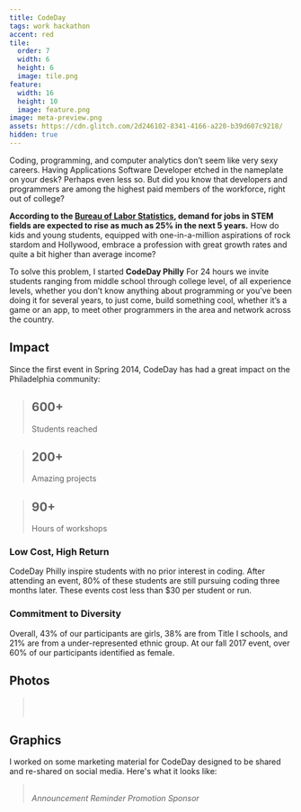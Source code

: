```yaml
---
title: CodeDay
tags: work hackathon
accent: red
tile:
  order: 7
  width: 6
  height: 6
  image: tile.png
feature:
  width: 16
  height: 10
  image: feature.png
image: meta-preview.png
assets: https://cdn.glitch.com/2d246102-8341-4166-a220-b39d607c9218/
hidden: true
---
```


Coding, programming, and computer analytics don’t seem like very sexy careers. Having Applications Software Developer etched in the nameplate on your desk? Perhaps even less so. But did you know that developers and programmers are among the highest paid members of the workforce, right out of college?

**According to the [Bureau of Labor Statistics](http://www.itworld.com/article/2945674/careers/computer-science-students-are-in-demand-and-they-know-it.html), demand for jobs in STEM fields are expected to rise as much as 25% in the next 5 years.** How do kids and young students, equipped with one-in-a-million aspirations of rock stardom and Hollywood, embrace a profession with great growth rates and quite a bit higher than average income?

To solve this problem, I started **CodeDay Philly** For 24 hours we invite students ranging from middle school through college level, of all experience levels, whether you don’t know anything about programming or you’ve been doing it for several years, to just come, build something cool, whether it’s a game or an app, to meet other programmers in the area and network across the country.

## Impact

Since the first event in Spring 2014, CodeDay has had a great impact on the Philadelphia community:

<grid column-count="3" phone-column-count="1">
	<blockquote>
		<h2 class="no-margin-bottom">600+</h2>
		<p class="lead">Students reached</p>
	</blockquote>
	<blockquote>
		<h2 class="no-margin-bottom">200+</h2>
		<p class="lead">Amazing projects</p>
	</blockquote>
	<blockquote>
		<h2 class="no-margin-bottom">90+</h2>
		<p class="lead">Hours of workshops</p>
	</blockquote>
</grid>

### Low Cost, High Return

CodeDay Philly inspire students with no prior interest in coding. After attending an event, 80% of these students are still pursuing coding three months later. These events cost  less than $30 per student or run.

### Commitment to Diversity

Overall, 43% of our participants are girls, 38% are from Title I schools, and 21% are from a under-represented ethnic group. At our fall 2017 event, over 60% of our participants identified as female.

## Photos

<blockquote class="text-center">
  <br>
	<row>
		<column class=""><img src="{{ page.assets }}codeday-phl-f2014code.jpg" alt=""></column>
		<column class=""><img src="{{ page.assets }}codeday-phl-f2014kickoff.jpg" alt=""></column>
		<column class=""><img src="{{ page.assets }}codeday-phl-s2015selfie.jpg" alt=""></column>
	</row>
	<row>
		<column class="no-margin-bottom"><img src="{{ page.assets }}codeday-phl-f2017event.png" alt=""></column>
		<column class="no-margin-bottom"><img src="{{ page.assets }}codeday-phl-f2015mentors.jpg" alt=""></column>
	</row>
</blockquote>

## Graphics

I worked on some marketing material for CodeDay designed to be shared and re-shared on social media. Here's what it looks like:

<blockquote class="text-center">
  <br>
	<row>
		<column class="no-margin-bottom"><i>Announcement</i><img src="{{ page.assets }}codeday-promo-back.png" alt=""></column>
		<column class="no-margin-bottom"><i>Reminder</i><img src="{{ page.assets }}codeday-promo-code.png" alt=""></column>
	</row>
	<row>
		<column class="no-margin-bottom"><i>Promotion</i><img src="{{ page.assets }}codeday-promo-poster.png" alt=""></column>
		<column class="no-margin-bottom"><i>Sponsor</i><img src="{{ page.assets }}codeday-promo-sponsor.png" alt=""></column>
	</row>
</blockquote>
